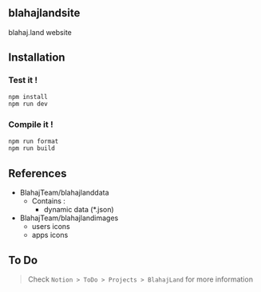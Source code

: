 blahajlandsite
---
blahaj.land website

## Installation

### Test it !

```bash
npm install
npm run dev
```

### Compile it !

```bash
npm run format
npm run build
```

## References

- BlahajTeam/blahajlanddata
  - Contains :
    - dynamic data (*.json)
- BlahajTeam/blahajlandimages
  - users icons
  - apps icons

## To Do

> Check `Notion > ToDo > Projects > BlahajLand` for more information